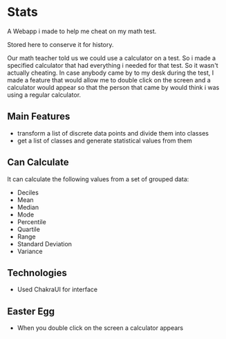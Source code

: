 # Stats

A Webapp i made to help me cheat on my math test.

Stored here to conserve it for history.

Our math teacher told us we could use a calculator on a test. So i made a specified calculator that had everything i needed for that test. So it wasn't actually cheating. In case anybody came by to my desk during the test, I made a feature that would allow me to double click on the screen and a calculator would appear so that the person that came by would think i was using a regular calculator.

## Main Features

- transform a list of discrete data points and divide them into classes
- get a list of classes and generate statistical values from them

## Can Calculate

It can calculate the following values from a set of grouped data:

- Deciles
- Mean
- Median
- Mode
- Percentile
- Quartile
- Range
- Standard Deviation
- Variance

## Technologies

- Used ChakraUI for interface

## Easter Egg

- When you double click on the screen a calculator appears
